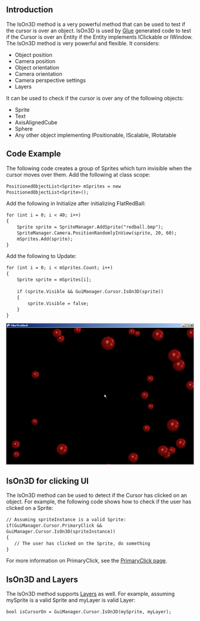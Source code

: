 ## Introduction

The IsOn3D method is a very powerful method that can be used to test if the cursor is over an object. IsOn3D is used by [Glue](/frb/docs/index.php?title=Glue.md "Glue") generated code to test if the Cursor is over an Entity if the Entity implements IClickable or IWindow. The IsOn3D method is very powerful and flexible. It considers:

-   Object position
-   Camera position
-   Object orientation
-   Camera orientation
-   Camera perspective settings
-   Layers

It can be used to check if the cursor is over any of the following objects:

-   Sprite
-   Text
-   AxisAlignedCube
-   Sphere
-   Any other object implementing IPositionable, IScalable, IRotatable

## Code Example

The following code creates a group of Sprites which turn invisible when the cursor moves over them. Add the following at class scope:

    PositionedObjectList<Sprite> mSprites = new PositionedObjectList<Sprite>();

Add the following in Initialize after initializing FlatRedBall:

    for (int i = 0; i < 40; i++)
    {
        Sprite sprite = SpriteManager.AddSprite("redball.bmp");
        SpriteManager.Camera.PositionRandomlyInView(sprite, 20, 60);
        mSprites.Add(sprite);
    }

Add the following to Update:

    for (int i = 0; i < mSprites.Count; i++)
    {
        Sprite sprite = mSprites[i];

        if (sprite.Visible && GuiManager.Cursor.IsOn3D(sprite))
        {
            sprite.Visible = false;
        }
    }

![CursorIsOn3D.png](/media/migrated_media-CursorIsOn3D.png)

## IsOn3D for clicking UI

The IsOn3D method can be used to detect if the Cursor has clicked on an object. For example, the following code shows how to check if the user has clicked on a Sprite:

    // Assuming spriteInstance is a valid Sprite:
    if(GuiManager.Cursor.PrimaryClick && GuiManager.Cursor.IsOn3D(spriteInstance))
    {
       // The user has clicked on the Sprite, do something
    }

For more information on PrimaryClick, see the [PrimaryClick page](/frb/docs/index.php?title=FlatRedBall.Gui.Cursor.PrimaryClick.md "FlatRedBall.Gui.Cursor.PrimaryClick").

## IsOn3D and Layers

The IsOn3D method supports [Layers](/frb/docs/index.php?title=FlatRedBall.Graphics.Layer.md "FlatRedBall.Graphics.Layer") as well. For example, assuming mySprite is a valid Sprite and myLayer is valid Layer:

    bool isCursorOn = GuiManager.Cursor.IsOn3D(mySprite, myLayer);
